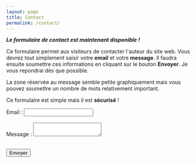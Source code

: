 ```yaml
---
layout: page
title: Contact
permalink: /contact/
---
```


***Le formulaire de contact est maintenant disponible !***

Ce formulaire permet aux visiteurs de contacter l'auteur du site web. Vous devrez tout simplement saisir votre **email** et votre **message**. Il faudra ensuite soumettre ces informations en cliquant sur le bouton **Envoyer**. Je vous repondrai dès que possible.

La zone réservée au message semble petite graphiquement mais vous pouvez soumettre un nombre de mots relativement important.

Ce formulaire est simple mais il est **sécurisé** !


<form
  action="https://formspree.io/xzbjgdvb"
  method="POST"
>
  <label>
    Email :
    <input type="text" name="_replyto">
  </label>
  <br/>
  <br/>
  <label>
    Message :
    <textarea name="message"></textarea>
  </label>
  <br/>
  <br/>

  <!-- your other form fields go here -->

  <button type="submit">Envoyer</button>
</form>


